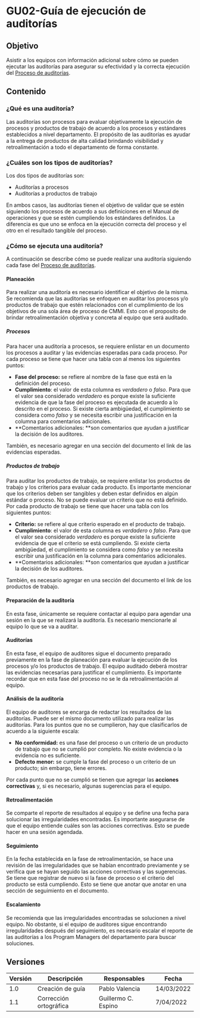 # GU02-Guía de ejecución de auditorías

## Objetivo

Asistir a los equipos con información adicional sobre cómo se pueden ejecutar
las auditorías para asegurar su efectividad y la correcta ejecución del
[Proceso de auditorías](../Procesos/PR01.md).

## Contenido

### ¿Qué es una auditoría?

Las auditorías son procesos para evaluar objetivamente la ejecución de
procesos y productos de trabajo de acuerdo a los procesos y estándares
establecidos a nivel departamento. El propósito de las auditorías es ayudar a la
entrega de productos de alta calidad brindando visibilidad y retroalimentación a
todo el departamento de forma constante.

### ¿Cuáles son los tipos de auditorías?

Los dos tipos de auditorías son:

- Auditorías a procesos
- Auditorías a productos de trabajo

En ambos casos, las auditorías tienen el objetivo de validar que se estén
siguiendo los procesos de acuerdo a sus definiciones en el Manual de operaciones
y que se estén cumpliendo los estándares definidos. La diferencia es que
uno se enfoca en la ejecución correcta del proceso y el otro en el resultado
tangible del proceso.

### ¿Cómo se ejecuta una auditoría?

A continuación se describe cómo se puede realizar una auditoría siguiendo cada
fase del [Proceso de auditorías](../Procesos/PR01.md).

#### Planeación

Para realizar una auditoría es necesario identificar el objetivo de la misma. Se
recomienda que las auditorías se enfoquen en auditar los procesos y/o productos
de trabajo que estén relacionados con el cumplimiento de los objetivos de una
sola área de proceso de CMMI. Esto con el proposito de brindar retroalimentación
objetiva y concreta al equipo que será auditado.

##### Procesos

Para hacer una auditoría a procesos, se requiere enlistar en un documento los
procesos a auditar y las evidencias esperadas para cada proceso. Por cada proceso
se tiene que hacer una tabla con al menos los siguientes puntos:

- **Fase del proceso:** se refiere al nombre de la fase que está en la
definición del proceso.
- **Cumplimiento**: el valor de esta columna es *verdadero* o *falso*. Para que
el valor sea considerado *verdadero* es porque existe la suficiente evidencia de que
la fase del proceso es ejecutada de acuerdo a lo descrito en el proceso. Si
existe cierta ambigüedad, el cumplimiento se considera como *falso* y se
necesita escribir una justificación en la columna para comentarios adicionales.
- **Comentarios adicionales: **son comentarios que ayudan a justificar la
decisión de los auditores.

También, es necesario agregar en una sección del documento el link de las
evidencias esperadas.

##### Productos de trabajo

Para auditar los productos de trabajo, se requiere enlistar los productos de
trabajo y los criterios para evaluar cada producto. Es importante mencionar que
los criterios deben ser tangibles y deben estar definidos en algún estándar o
proceso. No se puede evaluar un criterio que no está definido. Por cada
producto de trabajo se tiene que hacer una tabla con los siguientes puntos:

- **Criterio:** se refiere al que criterio esperado en el producto de trabajo.
- **Cumplimiento**: el valor de esta columna es *verdadero* o *falso*. Para que
el valor sea considerado *verdadero* es porque existe la suficiente evidencia de que
el criterio se está cumpliendo. Si existe cierta ambigüedad, el cumplimiento se
considera como *falso* y se necesita escribir una justificación en la columna
para comentarios adicionales.
- **Comentarios adicionales: **son comentarios que ayudan a justificar la
decisión de los auditores.

También, es necesario agregar en una sección del documento el link de los
productos de trabajo.

#### Preparación de la auditoría

En esta fase, únicamente se requiere contactar al equipo para agendar una sesión
en la que se realizará la auditoría. Es necesario mencionarle al equipo lo que
se va a auditar.

#### Auditorías

En esta fase, el equipo de auditores sigue el documento preparado previamente en
la fase de planeación para evaluar la ejecución de los procesos y/o los
productos de trabajo. El equipo auditado deberá mostrar las evidencias
necesarias para justificar el cumplimiento. Es importante recordar que en esta
fase del proceso no se le da retroalimentación al equipo.

#### Análisis de la auditoría

El equipo de auditores se encarga de redactar los resultados de las auditorías.
Puede ser el mismo documento utilizado para realizar las auditorías. Para los
puntos que no se cumplieron, hay que clasificarlos de acuerdo a la siguiente
escala:

- **No conformidad:** es una fase del proceso o un criterio de un producto de
trabajo que no se cumplió por completo. No existe evidencia o la
evidencia no es suficiente.
- **Defecto menor:** se cumple la fase del proceso o un criterio de un producto;
sin embargo, tiene errores.

Por cada punto que no se cumplió se tienen que agregar las
**acciones correctivas** y, si es necesario, algunas sugerencias para el equipo.

#### Retroalimentación

Se comparte el reporte de resultados al equipo y se define una fecha para
solucionar las irregularidades encontradas. Es importante asegurarse de que el
equipo entiende cuáles son las acciones correctivas. Esto se puede hacer en una
sesión agendada.

#### Seguimiento

En la fecha establecida en la fase de retroalimentación, se hace una revisión de
las irregularidades que se habían encontrado previamente y se verifica que se
hayan seguido las acciones correctivas y las sugerencias. Se tiene que registrar
de nuevo si la fase de proceso o el criterio del producto se está cumpliendo.
Esto se tiene que anotar que anotar en una sección de seguimiento en el documento.

#### Escalamiento

Se recomienda que las irregularidades encontradas se solucionen a nivel equipo.
No obstante, si el equipo de auditores sigue encontrando irregularidades después
del seguimiento, es necesario escalar el reporte de las auditorías a los
Program Managers del departamento para buscar soluciones.

## Versiones

| Versión | Descripción            | Responsables        | Fecha      |
| ------- | ----------------       | --------------      | ---------- |
| 1.0     | Creación de guía       | Pablo Valencia      | 14/03/2022 |
| 1.1     | Corrección ortográfica | Guillermo C. Espino | 7/04/2022  |
